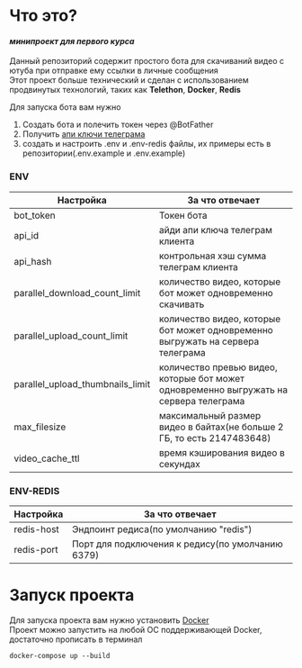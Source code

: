 # Что это?

#### *минипроект для первого курса*

Данный репозиторий содержит простого бота для скачиваний видео с ютуба при отправке ему ссылки в личные сообщения\
Этот проект больше технический и сделан с использованием продвинутых технологий, таких как **Telethon**, **Docker**, **Redis**

Для запуска бота вам нужно 
1) Создать бота и полечить токен через @BotFather
2) Получить [апи ключи телеграма](https://my.telegram.org/apps)
3) создать и настроить .env и .env-redis файлы, их примеры есть в репозитории(.env.example и .env.example)


### ENV

| Настройка                        | За что отвечает                                                                        |
|----------------------------------|----------------------------------------------------------------------------------------|
| bot_token                        | Токен бота                                                                             |
| api_id                           | айди апи ключа телеграм клиента                                                        |
| api_hash                         | контрольная хэш сумма телеграм клиента                                                 |
| parallel_download_count_limit    | количество видео, которые бот может одновременно скачивать                             |
| parallel_upload_count_limit      | количество видео, которые бот может одновременно выгружать на сервера телеграма        |  
| parallel_upload_thumbnails_limit | количество превью видео, которые бот может одновременно выгружать на сервера телеграма |
| max_filesize                     | максимальный размер видео в байтах(не больше 2 ГБ, то есть 2147483648)                 |
| video_cache_ttl                  | время кэширования видео в секундах                                                     |


### ENV-REDIS
| Настройка  | За что отвечает                                   |
|------------|---------------------------------------------------|
| redis-host | Эндпоинт редиса(по умолчанию "redis")             |
| redis-port | Порт для подключения к редису(по умолчанию 6379)  |



# Запуск проекта

Для запуска проекта вам нужно установить [Docker](https://docs.docker.com/engine/)\
Проект можно запустить на любой ОС поддерживающей Docker, достаточно прописать в терминал

```shell
docker-compose up --build
```
